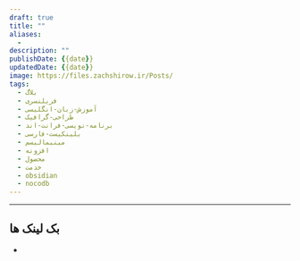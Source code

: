 ```yaml
---
draft: true
title: ""
aliases: 
  - 
description: ""
publishDate: {{date}}
updatedDate: {{date}}
image: https://files.zachshirow.ir/Posts/
tags:
  - بلاگ
  - فریلنسری
  - آموزش-زبان-انگلیسی
  - طراحی-گرافیک
  - برنامه-نویسی-فرانت-اند
  - بلینکیست-فارسی
  - مینیمالیسم
  - افزونه
  - محصول
  - خدمت
  - obsidian
  - nocodb
---
```





---

## بک لینک ها
- 